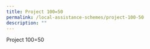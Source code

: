 ```yaml
---
title: Project 100=50
permalink: /local-assistance-schemes/project-100-50
description: ""
---
```

Project 100=50

